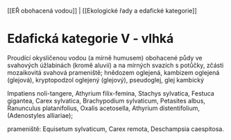 [[EŘ obohacená vodou]] | [[Ekologické řady a edafické kategorie]]

# Edafická kategorie V - vlhká

Proudící okysličenou vodou (a mírně humusem) obohacené půdy ve svahových úžlabinách (kromě aluvií) a na mírných svazích s potůčky, zčásti mozaikovitá svahová prameniště; hnědozem oglejená, kambizem oglejená (glejová), kryptopodzol oglejený (glejový), pseudoglej, glej kambický

Impatiens noli-tangere, Athyrium filix-femina, Stachys sylvatica, Festuca gigantea, Carex sylvatica, Brachypodium sylvaticum, Petasites albus, Ranunculus platanifolius, Oxalis acetosella, Athyrium distentifolium, (Adenostyles alliariae); 

prameniště: Equisetum sylvaticum, Carex remota, Deschampsia caespitosa.
